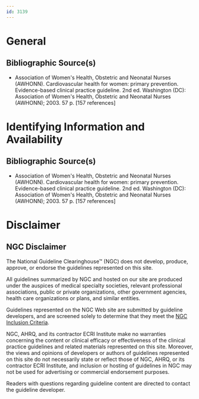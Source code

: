 ```yaml
---
id: 3139
---
```


# General

## Bibliographic Source(s)

- Association of Women's Health, Obstetric and Neonatal Nurses (AWHONN). Cardiovascular health for women: primary prevention. Evidence-based clinical practice guideline. 2nd ed. Washington (DC): Association of Women's Health, Obstetric and Neonatal Nurses (AWHONN); 2003. 57 p. [157 references]

# Identifying Information and Availability

## Bibliographic Source(s)

- Association of Women's Health, Obstetric and Neonatal Nurses (AWHONN). Cardiovascular health for women: primary prevention. Evidence-based clinical practice guideline. 2nd ed. Washington (DC): Association of Women's Health, Obstetric and Neonatal Nurses (AWHONN); 2003. 57 p. [157 references]

# Disclaimer

## NGC Disclaimer

The National Guideline Clearinghouse™ (NGC) does not develop, produce, approve, or endorse the guidelines represented on this site.

All guidelines summarized by NGC and hosted on our site are produced under the auspices of medical specialty societies, relevant professional associations, public or private organizations, other government agencies, health care organizations or plans, and similar entities.

Guidelines represented on the NGC Web site are submitted by guideline developers, and are screened solely to determine that they meet the [NGC Inclusion Criteria](/help-and-about/summaries/inclusion-criteria).

NGC, AHRQ, and its contractor ECRI Institute make no warranties concerning the content or clinical efficacy or effectiveness of the clinical practice guidelines and related materials represented on this site. Moreover, the views and opinions of developers or authors of guidelines represented on this site do not necessarily state or reflect those of NGC, AHRQ, or its contractor ECRI Institute, and inclusion or hosting of guidelines in NGC may not be used for advertising or commercial endorsement purposes.

Readers with questions regarding guideline content are directed to contact the guideline developer.


